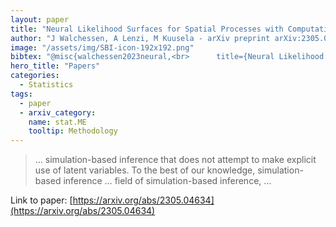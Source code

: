 ```yaml
---
layout: paper
title: "Neural Likelihood Surfaces for Spatial Processes with Computationally Intensive or Intractable Likelihoods"
author: "J Walchessen, A Lenzi, M Kuusela - arXiv preprint arXiv:2305.04634, 2023 - arxiv.org"
image: "/assets/img/SBI-icon-192x192.png"
bibtex: "@misc{walchessen2023neural,<br>      title={Neural Likelihood Surfaces for Spatial Processes with Computationally Intensive or Intractable Likelihoods}, <br>      author={Julia Walchessen and Amanda Lenzi and Mikael Kuusela},<br>      year={2023},<br>      eprint={2305.04634},<br>      archivePrefix={arXiv},<br>      primaryClass={stat.ME}<br>}"
hero_title: "Papers"
categories:
  - Statistics
tags:
  - paper
  - arxiv_category:
    name: stat.ME
    tooltip: Methodology
---
```

>… simulation-based inference that does not attempt to make explicit use of latent variables. To the best of our knowledge, simulation-based inference … field of simulation-based inference, …

Link to paper: [https://arxiv.org/abs/2305.04634](https://arxiv.org/abs/2305.04634)



